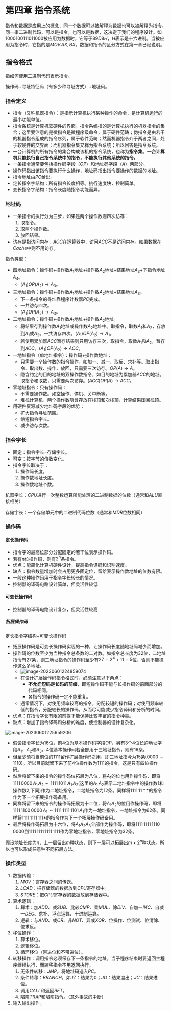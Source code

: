 # 第四章 指令系统

指令和数据是应用上的概念，同一个数据可以被解释为数据也可以被解释为指令。同一串二进制代码，可以是指令，也可以是数据，这决定于我们的程序设计。如$1000100111011000$被应用为数据时，它等于$89D8H$，$H$表示是十六进制。当被应用为指令时，它指的是$MOV\,AX,\,BX$。数据和指令的区分方式在第一章已经说明。

## 指令格式

指如何使用二进制代码表示指令。

操作码+寻址特征码（有多少种寻址方式）+地址码。

### 指令定义

+ 指令（又称机器指令）：是指示计算机执行某种操作的命令，是计算机运行的最小功能单位。
+ 指令系统是计算机软硬件的界面。指令系统指的是计算机执行的机器指令的集合；这里要注意的是微指令是微程序级命令，属于硬件范畴；伪指令是由若干的机器指令组成的指令序列，属于软件范畴；然而机器指令介于两者之间，处于软硬件的交界面；而机器指令集又称为指令系统；所以回答是指令系统。
+ 一台计算机的所有指令的集合构成该机的指令系统，也称为**指令集**。**一台计算机只能执行自己指令系统中的指令，不能执行其他系统的指令。**
+ 一条指令通常要包括操作码字段（$OP$）和地址码字段（$A$）两部分。
+ 操作码指出该指令要执行什么操作，地址码指出指令要操作的数据的地址。
+ 指令地址由$PC$给出。
+ 定长指令字结构：所有指令长度相等。执行速度块，控制简单。
+ 变长指令字结构：指令长度随指令功能而异。

### 地址码

+ 一条指令的执行分为三步，如果是两个操作数则四次访存：
    1. 取指令。
    2. 取两个操作数。
    3. 放回结果。
+ 访存是指访问内存，$ACC$在运算器中，访问$ACC$不是访问内存。如果数据在$Cache$中则不用访存。

指令类型：

+ 四地址指令：操作码+操作数$A_1$地址+操作数$A_2$地址+结果地址$A_3$+下指令地址$A_4$。
    + $(A_1)OP(A_2)\rightarrow A_3$。
+ 三地址指令：操作码+操作数$A_1$地址+操作数$A_2$地址+结果地址$A_3$。
    + 下一条指令的寻址靠程序计数器$PC$完成。
    + 一共访存四次。
    + $(A_1)OP(A_2)\rightarrow A_3$。
+ 二地址指令：操作码+操作数$A_1$地址+操作数$A_2$地址。
    + 将结果存到操作数$A_1$地址或操作数$A_2$地址中。取指令，取数$A_1$和$A_2$，存放到$A_1$或$A_2$。一共访存四次。$(A_1)OP(A_2)\rightarrow A_1$。
    + 若使用累加器$ACC$暂存结果则只用访存三次，取指令，取数$A_1$和$A_2$，暂存到$ACC$。$(A_1)OP(A_2)\rightarrow ACC$。
+ 一地址指令（单地址指令）：操作码+操作数地址：
    + 只需要一个操作数的指令操作，如加一、减一、取反、求补等。取出指令、取出数、操作、放回，只需要三次访存。$OP(A)\rightarrow A$。
    + 隐含约定的目的地址的双操作数指令，如目的地址为累加器$ACC$的地址。取指令和取数，只需要两次访存。$(ACC)OP(A)\rightarrow ACC$。
+ 零地址指令：只有操作码：
    + 不需要操作数。如空操作、停机、关中断等。
    + 堆栈计算机，两个操作数隐含存放在栈顶和次栈顶，计算结果压回栈顶。
+ 用硬件资源减少地址码字段的优势：
    + 扩大指令寻址范围。
    + 缩短指令字长。
    + 减少访存次数。

### 指令字长

+ 固定：指令字长=存储字长。
+ 可变：按字节的倍数变化。
+ 指令字长取决于：
    1. 操作码长度。
    2. 操作数地址长度。
    3. 操作数地址个数。



机器字长：$CPU$进行一次整数运算所能处理的二进制数据的位数（通常和$ALU$直接相关）

存储字长：一个存储单元中的二进制代码位数（通常和$MDR$位数相同）

### 操作码

#### 定长操作码

+ 指令字的最高位部分分配固定的若干位表示操作码。
+ 若有$n$位操作码，则有$2^n$条指令。
+ 优点：能简化计算机硬件设计，提高指令译码和识别速度。
+ 缺点：指令数量增加时会占用更多固定位，留给表示操作数地址的位数有限。
+ 一般这种操作码用于指令字长较长的情况。
+ 控制器的译码电路设计简单，但灵活性较低

#### 可变长操作码

+ 控制器的译码电路设计复杂，但灵活性较高

##### 拓展操作码

定长指令字结构+可变长操作码

+ 拓展操作码是可变长操作码实现的一种，让操作码长度随地址码减少而增加。
+ 操作码的位数至少为当种指令总条数的二对数。如指令总长度为$32$位，二地址指令有$27$条，则二地址指令的操作码至少有$27=2^4+11=5$位，否则不能操作这么多地址。
    + ![image-20230601224859074](https://trouvaille-oss.oss-cn-beijing.aliyuncs.com/picList/image-20230601224859074.png)
    + 在设计扩展操作码指令格式时，必须注意以下两点：
        + **不允迕短码是长码的前缀**，即短操作码不能与长操作码的前面部分的代码相同。
        + 各指令的操作码一定不能重复。
    + 通常情况下，对使用频率较高的指令，分配较短的操作码；对使用频率较低的指令，分配较长的操作码，从而尽可能减少指令译码和分析的时间。
+ 优点：在指令字长有限的前提下能保持比较丰富的指令种类。
+ 缺点：增加了指令译码和分析的难度，使控制器的设计复杂化。

![image-20230601225659206](https://trouvaille-oss.oss-cn-beijing.aliyuncs.com/picList/image-20230601225659206.png)

+ 假设指令字长为$16$位，前$4$位为基本操作码字段$OP$，另有$3$个$4$位长的地址字段$A_1$、$A_2$和$A_3$。$4$位基本操作码若全部用于三地址指令，则有$16$条。
+ 但至少须将当前位的$1111$留作扩展操作码之用，即三地址指今为$15$条($0000\sim 1110$)。所以目前就留下来了前$4$位操作数为$1111$的指令，这是只有四位操作码。
+ 然后将留下来的指令的操作码位拓展为八位，将$A_1$的位也用作操作码，即将$1111\,0000\,A_1\,A_2 \sim 1111\,1011\,A_1\,A_2$(这里的$A_1\,A_2$表示二地址指令中的操作数1和操作数2,下同)作为二地址指令，二地址指令为$12$条。同样将$1111\,11**$的指令作为下一个拓展操作码备用。
+ 同样将留下来的指令的操作码拓展为十二位，将$A_1A_2$的位用作操作码，即将$1111\,1100\,0000\,A_1 \sim 1111\,1111\,1101\,A_1$作为一地址指令，一地址指令为$62$条。同样将$1111\,1111\,111*$的指令作为下一个拓展操作码备用。
+ 最后将操作码拓展为十六位，将$A_1A_2A_3$全部作为操作码，即将$1111\,1111\,1110\,0000$到$1111\,1111\,1111\,1111$作为零地址指令，零地址指令为$32$条。

假设地址长度为$n$，上一层留出$m$种状态，则下一层可以拓展出$m\times2^n$种状态。所以也可以形成任意种不同拓展方法。

### 操作类型

1. 数据传输：
    1. $MOV$：寄存器之间的传送。
    2. $LOAD$：把存储器的数据放到$CPU$寄存器中。
    3. $STORE$：把$CPU$寄存器的数据放到存储器中。
2. 算术逻辑：
    1. 算术：加$ADD$、减$SUB$、比较$CMP$、乘$MUL$、除$DIV$、自加一$INC$、自减一$DEC$、求补、浮点运算、十进制运算。
    2. 逻辑：与$AND$、或$OR$、非$NOT$、异或$XOR$、位操作、位测试、位清除、位求反。
3. 移位操作：
    1. 算术移位。
    2. 逻辑移位。
    3. 循环移位（带进位和不带进位）。
4. 转移操作：调用指令必须保存下一条指令的地址，当子程序结束时要返回主程序继续执行，而转移指令不用返回执行。
    1. 无条件转移：$JMP$。将地址码送入$PC$。
    2. 条件转移：$BRANCH$，如$JZ$：结果为$0$；$JO$：结果溢出；$JC$：结果进位。
    3. 调用$CALL$和返回$RET$。
    4. 陷阱$TRAP$和陷阱指令。（意外事故的中断）
5. 输入输出操作。